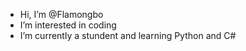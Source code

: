 - Hi, I’m @Flamongbo
- I’m interested in coding
- I’m currently a stundent and learning Python and C#
